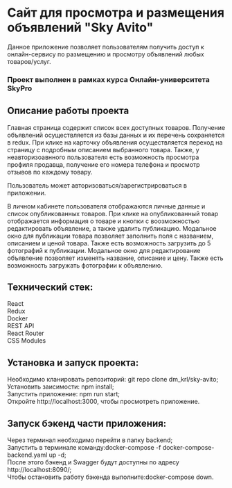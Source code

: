 # Сайт для просмотра и размещения объявлений "Sky Avito" 
Данное приложение позволяет пользователям получить доступ к онлайн-сервису по размещению и просмотру объявлений любых товаров/услуг.

### Проект выполнен в рамках курса Онлайн-университета SkyPro


## Описание работы проекта

Главная страница содержит список всех доступных товаров. Получение объявлений осуществляется из базы данных и их перечень сохраняется в redux. 
При клике на карточку объявления осуществляется переход на страницу с подробным описанием выбранного товара.
Также, у неавторизоавнного пользователя есть возможность просмотра профиля продавца, получение его номера телефона и просмотр отзывов по каждому товару.

Пользователь может авторизоваться/зарегистрироваться в приложении.

В личном кабинете пользователя отображаются личные данные и список опубликованных товаров. При клике на опубликованный товар отображается информация о товаре и кнопки с воозможностью редактировать объявление, а также удалить публикацию.
Модальное окно для публикации товара позволяет заполнить поля с названием, описанием и ценой товара. Также есть возможность загрузить до 5 фотографий к публикации.
Модальное окно для редактирование объявление позволяет изменять название, описание и цену. Также есть возможность загружать фотографии к объявлению.


## Технический стек:
React  
Redux  
Docker  
REST API  
React Router  
CSS Modules  

## Установка и запуск проекта:
Необходимо кланировать репозиторий: git repo clone dm_krl/sky-avito;  
Установить заисимости: npm install;  
Запустить приложение: npm run start;  
Откройте http://localhost:3000, чтобы просмотреть приложение.  


## Запуск бэкенд части приложения:
Через терминал необходимо перейти в папку backend;  
Запустить в терминале команду:docker-compose -f docker-compose-backend.yaml up -d;  
После этого бэкенд и Swagger будут доступны по адресу http://localhost:8090/;  
Чтобы остановить работу бэкенда выполните:docker-compose down.  





